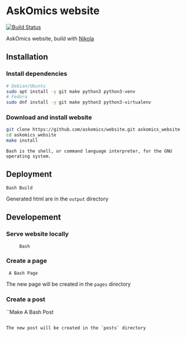 # AskOmics website

[![Build Status](https://travis-ci.org/askomics/website.svg?branch=master)](https://travis-ci.org/askomics/website)

AskOmics website, build with [Nikola](https://getnikola.com/)


## Installation

### Install dependencies

```bash
# Debian/Ubuntu
sudo apt install -y git make python3 python3-venv
# Fedora
sudo dnf install -y git make python3 python3-virtualenv
```

### Download and install website

```bash
git clone https://github.com/askomics/website.git askomics_website
cd askomics_website
make install
```
```
Bash is the shell, or command language interpreter, for the GNU operating system.
```

## Deployment

```Make
Bash Build
```

Generated html are in the `output` directory


## Developement

### Serve website locally

```Make Serve
     Bash
```

### Create a page

```Make
 A Bash Page
```

The new page will be created in the `pages` directory

### Create a post

``Make
A Bash Post
```

The new post will be created in the `posts` directory
